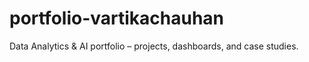 # portfolio-vartikachauhan
Data Analytics &amp; AI portfolio – projects, dashboards, and case studies.
